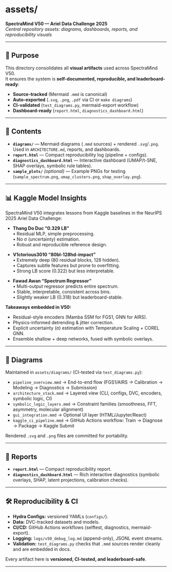# assets/

**SpectraMind V50 — Ariel Data Challenge 2025**  
*Central repository assets: diagrams, dashboards, reports, and reproducibility visuals*

---

## 📌 Purpose

This directory consolidates all **visual artifacts** used across SpectraMind V50.  
It ensures the system is **self-documented, reproducible, and leaderboard-ready**:

- **Source-tracked** (Mermaid `.mmd` is canonical)  
- **Auto-exported** (`.svg`, `.png`, `.pdf` via CI or `make diagrams`)  
- **CI-validated** (`test_diagrams.py`, mermaid-export workflow)  
- **Dashboard-ready** (`report.html`, `diagnostics_dashboard.html`)  

---

## 📂 Contents

- **`diagrams/`** — Mermaid diagrams (`.mmd` sources) + rendered `.svg`/`.png`.  
  Used in `ARCHITECTURE.md`, reports, and dashboards.  
- **`report.html`** — Compact reproducibility log (pipeline + configs).  
- **`diagnostics_dashboard.html`** — Interactive dashboard (UMAP/t-SNE, SHAP overlays, symbolic rule tables).  
- **`sample_plots/`** *(optional)* — Example PNGs for testing (`sample_spectrum.png`, `umap_clusters.png`, `shap_overlay.png`).  

---

## 📊 Kaggle Model Insights

SpectraMind V50 integrates lessons from Kaggle baselines in the NeurIPS 2025 Ariel Data Challenge:

- **Thang Do Duc “0.329 LB”**  
  • Residual MLP, simple preprocessing.  
  • No σ (uncertainty) estimation.  
  • Robust and reproducible reference design.  

- **V1ctorious3010 “80bl-128hd-impact”**  
  • Extremely deep (80 residual blocks, 128 hidden).  
  • Captures subtle features but prone to overfitting.  
  • Strong LB score (0.322) but less interpretable.  

- **Fawad Awan “Spectrum Regressor”**  
  • Multi-output regressor predicts entire spectrum.  
  • Stable, interpretable, consistent across bins.  
  • Slightly weaker LB (0.318) but leaderboard-stable.  

**Takeaways embedded in V50:**  
- Residual-style encoders (Mamba SSM for FGS1, GNN for AIRS).  
- Physics-informed detrending & jitter correction.  
- Explicit uncertainty (σ) estimation with Temperature Scaling + COREL GNN.  
- Ensemble shallow + deep networks, fused with symbolic overlays.  

---

## 📐 Diagrams

Maintained in `assets/diagrams/` (CI-tested via `test_diagrams.py`):

- `pipeline_overview.mmd` → End-to-end flow (FGS1/AIRS → Calibration → Modeling → Diagnostics → Submission)  
- `architecture_stack.mmd` → Layered view (CLI, configs, DVC, encoders, symbolic logic, CI)  
- `symbolic_logic_layers.mmd` → Constraint families (smoothness, FFT, asymmetry, molecular alignment)  
- `gui_integration.mmd` → Optional UI layer (HTML/Jupyter/React)  
- `kaggle_ci_pipeline.mmd` → GitHub Actions workflow: Train → Diagnose → Package → Kaggle Submit  

Rendered `.svg` and `.png` files are committed for portability.  

---

## 📑 Reports

- **`report.html`** — Compact reproducibility report.  
- **`diagnostics_dashboard.html`** — Rich interactive diagnostics (symbolic overlays, SHAP, latent projections, calibration checks).  

---

## 🛠 Reproducibility & CI

- **Hydra Configs:** versioned YAMLs (`configs/`).  
- **Data:** DVC-tracked datasets and models.  
- **CI/CD:** GitHub Actions workflows (selftest, diagnostics, mermaid-export).  
- **Logging:** `logs/v50_debug_log.md` (append-only), JSONL event streams.  
- **Validation:** `test_diagrams.py` checks that `.mmd` sources render cleanly and are embedded in docs.  

Every artifact here is **versioned, CI-tested, and leaderboard-safe**.  

---
